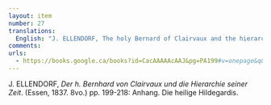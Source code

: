 ```yaml
---
layout: item
number: 27
translations:
  English: "J. ELLENDORF, The holy Bernard of Clairvaux and the hierarchy of his time. (Essen, 1837. 8vo.) pp. 199-218: Appendix. St. Hildegard. [Trans. J. Bock]"
comments:
urls:
  - https://books.google.ca/books?id=CacAAAAAcAAJ&pg=PA199#v=onepage&q&f=false
---
```


J. ELLENDORF, <em>Der h. Bernhard von Clairvaux und die Hierarchie seiner Zeit</em>. (Essen, 1837. 8vo.) pp. 199-218: Anhang. Die heilige Hildegardis. 
